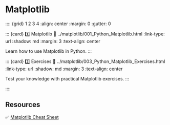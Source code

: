 # Matplotlib
:::: {grid} 1 2 3 4
:align: center
:margin: 0
:gutter: 0

::: {card} 1️⃣ Matplotlib
:link: ../matplotlib/001_Python_Matplotlib.html
:link-type: url
:shadow: md
:margin: 3
:text-align: center

Learn how to use Matplotlib in Python.
:::

::: {card} 2️⃣ Exercises
:link: ../matplotlib/003_Python_Matplotlib_Exercises.html
:link-type: url
:shadow: md
:margin: 3
:text-align: center

Test your knowledge with practical Matplotlib exercises.
:::

::::

## Resources

✅ <a href="Matplotlib Cheat Sheet Plotting in Python.pdf" download>Matplotlib Cheat Sheet</a>
